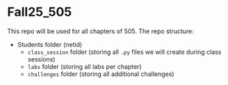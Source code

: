 # Fall25_505
This repo will be used for all chapters of 505.
The repo structure:
- Students folder (netid)
    - `class_session` folder (storing all `.py` files we will create during class sessions)
    - `labs` folder (storing all labs per chapter)
    - `challenges` folder (storing all additional challenges)